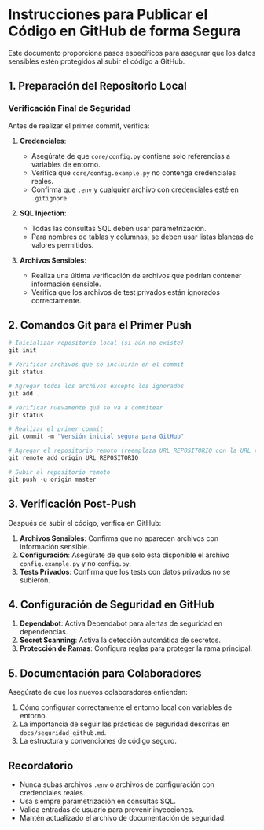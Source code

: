 # Instrucciones para Publicar el Código en GitHub de forma Segura

Este documento proporciona pasos específicos para asegurar que los datos sensibles estén protegidos al subir el código a GitHub.

## 1. Preparación del Repositorio Local

### Verificación Final de Seguridad

Antes de realizar el primer commit, verifica:

1. **Credenciales**:
   - Asegúrate de que `core/config.py` contiene solo referencias a variables de entorno.
   - Verifica que `core/config.example.py` no contenga credenciales reales.
   - Confirma que `.env` y cualquier archivo con credenciales esté en `.gitignore`.

2. **SQL Injection**:
   - Todas las consultas SQL deben usar parametrización.
   - Para nombres de tablas y columnas, se deben usar listas blancas de valores permitidos.

3. **Archivos Sensibles**:
   - Realiza una última verificación de archivos que podrían contener información sensible.
   - Verifica que los archivos de test privados están ignorados correctamente.

## 2. Comandos Git para el Primer Push

```powershell
# Inicializar repositorio local (si aún no existe)
git init

# Verificar archivos que se incluirán en el commit
git status

# Agregar todos los archivos excepto los ignorados
git add .

# Verificar nuevamente qué se va a commitear
git status

# Realizar el primer commit
git commit -m "Versión inicial segura para GitHub"

# Agregar el repositorio remoto (reemplaza URL_REPOSITORIO con la URL real)
git remote add origin URL_REPOSITORIO

# Subir al repositorio remoto
git push -u origin master
```

## 3. Verificación Post-Push

Después de subir el código, verifica en GitHub:

1. **Archivos Sensibles**: Confirma que no aparecen archivos con información sensible.
2. **Configuración**: Asegúrate de que solo está disponible el archivo `config.example.py` y no `config.py`.
3. **Tests Privados**: Confirma que los tests con datos privados no se subieron.

## 4. Configuración de Seguridad en GitHub

1. **Dependabot**: Activa Dependabot para alertas de seguridad en dependencias.
2. **Secret Scanning**: Activa la detección automática de secretos.
3. **Protección de Ramas**: Configura reglas para proteger la rama principal.

## 5. Documentación para Colaboradores

Asegúrate de que los nuevos colaboradores entiendan:

1. Cómo configurar correctamente el entorno local con variables de entorno.
2. La importancia de seguir las prácticas de seguridad descritas en `docs/seguridad_github.md`.
3. La estructura y convenciones de código seguro.

## Recordatorio

* Nunca subas archivos `.env` o archivos de configuración con credenciales reales.
* Usa siempre parametrización en consultas SQL.
* Valida entradas de usuario para prevenir inyecciones.
* Mantén actualizado el archivo de documentación de seguridad.
